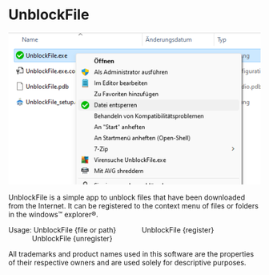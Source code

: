 # UnblockFile

![UnblockFile screenshot](Properties/screenshot.png?raw=true "UnblockFile screenshot")

UnblockFile is a simple app to unblock files that have been downloaded from the Internet.
It can be registered to the context menu of files or folders in the windows&trade; explorer&reg;.

Usage:&nbsp;UnblockFile {file or path}
&nbsp;&nbsp;&nbsp;&nbsp;&nbsp;&nbsp;&nbsp;&nbsp;&nbsp;&nbsp;&nbsp;&nbsp;UnblockFile {register}
&nbsp;&nbsp;&nbsp;&nbsp;&nbsp;&nbsp;&nbsp;&nbsp;&nbsp;&nbsp;&nbsp;&nbsp;UnblockFile {unregister}

All trademarks and product names used in this software are the properties of their respective owners and are used solely for descriptive purposes.
